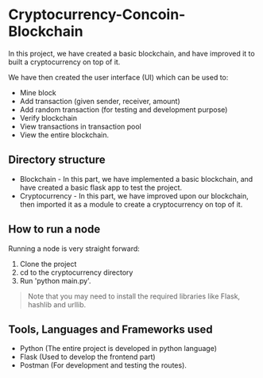 # Cryptocurrency-Concoin-Blockchain

In this project, we have created a basic blockchain, and have improved it to built a cryptocurrency on top of it. 

We have then created the user interface (UI) which can be used to:
- Mine block
- Add transaction (given sender, receiver, amount)
- Add random transaction (for testing and development purpose)
- Verify blockchain
- View transactions in transaction pool
- View the entire blockchain.

## Directory structure

- Blockchain - In this part, we have implemented a basic blockchain, and have created a basic flask app to test the project.
- Cryptocurrency - In this part, we have improved upon our blockchain, then imported it as a module to create a cryptocurrency on top of it.

## How to run a node

Running a node is very straight forward:
1. Clone the project
2. cd to the cryptocurrency directory
3. Run 'python main.py'.
> Note that you may need to install the required libraries like Flask, hashlib and urllib.

## Tools, Languages and Frameworks used

- Python (The entire project is developed in python language)
- Flask (Used to develop the frontend part)
- Postman (For development and testing the routes).
